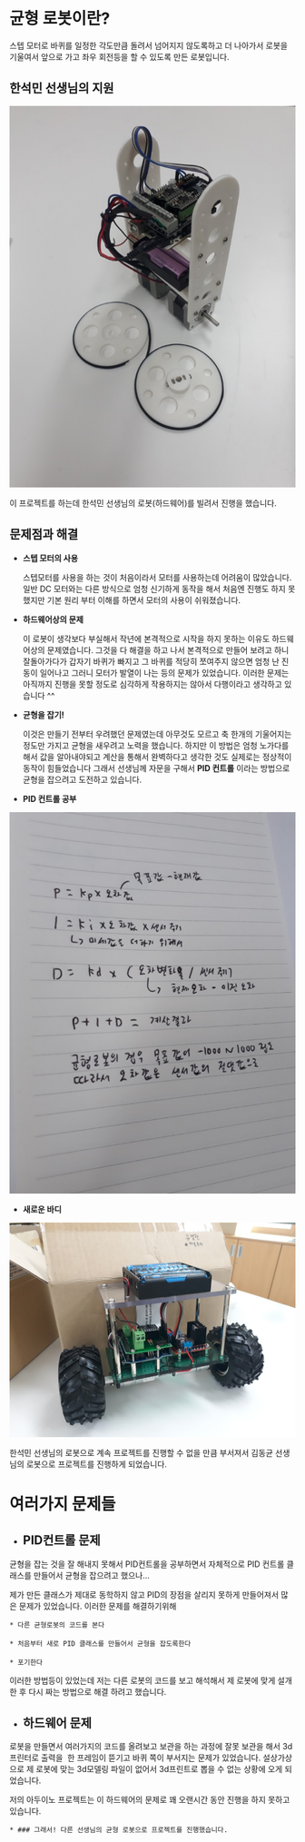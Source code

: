 ﻿# 균형 로봇이란?  
스텝 모터로 바퀴를 일정한 각도만큼 돌려서 넘어지지 않도록하고 더 나아가서 로봇을 기울여서 앞으로 가고 좌우 회전등을 할 수 있도록 만든 로봇입니다.

## 한석민 선생님의 지원

![한석민 선생님 로봇](/img/한석민_로봇.jpg)

이 프로젝트를 하는데 한석민 선생님의 로봇(하드웨어)를 빌려서 진행을 했습니다.

## 문제점과 해결 

 * __스텝 모터의 사용__

	스텝모터를 사용을 하는 것이 처음이라서 모터를 사용하는데 어려움이 많았습니다. 일반 DC 모터와는 다른 방식으로 엄청 신기하게 동작을 해서 처음엔 진행도 하지 못했지만 기본 원리 부터 이해를 하면서 모터의 사용이 쉬워졌습니다.
 
 * __하드웨어상의 문제__

 	이 로봇이 생각보다 부실해서 작년에 본격적으로 시작을 하지 못하는 이유도 하드웨어상의 문제였습니다. 그것을 다 해결을 하고 나서 본격적으로 만들어 보려고 하니 잘돌아가다가 갑자기 바퀴가 빠지고 그 바퀴를 적당히 쪼여주지 않으면 엄청 난 진동이 일어나고 그러니 모터가 발열이 나는 등의 문제가 있었습니다. 이러한 문제는 아직까지 진행을 못할 정도로 심각하게 작용하지는 않아서 다행이라고 생각하고 있습니다 ^^	
	
 * __균형을 잡기!__

	이것은 만들기 전부터 우려했던 문제였는데 아무것도 모르고 축 한개의 기울어지는 정도만 가지고 균형을 새우려고 노력을 했습니다. 하지만 이 방법은 엄청 노가다를 해서 값을 알아내야되고 계산을 통해서 완벽하다고 생각한 것도 실제로는 정상적이 동작이 힘들었습니다 그래서 선생님께 자문을 구해서  __PID 컨트롤__ 이라는 방법으로 균형을 잡으려고 도전하고 있습니다.

* __PID 컨트롤 공부__

 ![PID공식](/img/PID_note.jpg)
 

* __새로운 바디__

 ![김동균 선생님 로봇](/img/김동균쌤_로봇.jpg)

한석민 선생님의 로봇으로 계속 프로젝트를 진행할 수 없을 만큼 부서져서 김동균 선생님의 로봇으로 프로젝트를 진행하게 되었습니다.

 # 여러가지 문제들
 
 * ## PID컨트롤 문제
 
 균형을 잡는 것을 잘 해내지 못해서 PID컨트롤을 공부하면서 자체적으로 PID 컨트롤 클래스를 만들어서 균형을 잡으려고 했으나... 
 
 제가 만든 클래스가 제대로 동학하지 않고 PID의 장점을 살리지 못하게 만들어져서 많은 문제가 있었습니다. 이러한 문제를 해결하기위해
 
 	* 다른 균형로봇의 코드를 본다
 
	* 처음부터 새로 PID 클래스를 만들어서 균형을 잡도록한다
 
	* 포기한다
 
 이러한 방법등이 있었는데 저는 다른 로봇의 코드를 보고 해석해서 제 로봇에 맞게 설개한 후 다시 짜는 방법으로 해결 하려고 했습니다.
 
 * ## 하드웨어 문제
 
 로봇을 만들면서 여러가지의 코드를 올려보고 보관을 하는 과정에 잘못 보관을 해서 3d프린터로 출력을  한 프레임이 뜯기고 바퀴 쪽이 부서지는 문제가
 있었습니다. 설상가상으로 제 로봇에 맞는 3d모델링 파일이 없어서 3d프린트로 뽑을 수 없는 상황에 오게 되었습니다. 
 
 저의 아두이노 프로젝트는 이 하드웨어의 문제로 꽤 오랜시간 동안 진행을 하지 못하고 있습니다.

	* ### 그래서! 다른 선생님의 균형 로봇으로 프로젝트를 진행했습니다.
